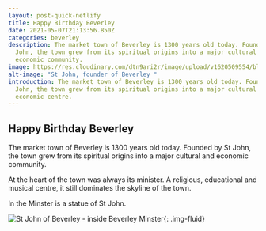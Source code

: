 ```yaml
---
layout: post-quick-netlify
title: Happy Birthday Beverley
date: 2021-05-07T21:13:56.850Z
categories: beverley
description: The market town of Beverley is 1300 years old today. Founded by St
  John, the town grew from its spiritual origins into a major cultural and
  economic community.
image: https://res.cloudinary.com/dtn9ari2r/image/upload/v1620509554/blog/A01374D6-BEE1-4C15-B457-395E136F43B2.jpg
alt-image: "St John, founder of Beverley "
introduction: The market town of Beverley is 1300 years old today. Founded by St
  John, the town grew from its spiritual origins into a major cultural and
  economic centre.
---
```

## Happy Birthday Beverley

The market town of Beverley is 1300 years old today. Founded by St John, the town grew from its spiritual origins into a major cultural and economic community.

At the heart of the town was always its minister. A religious, educational and musical centre, it still dominates the skyline of the town.

In the Minster is a statue of St John.

![St John of Beverley - inside Beverley Minster](https://res.cloudinary.com/dtn9ari2r/image/upload/v1620509555/blog/BD0A1D1C-2C89-4248-80FA-61CFF5613E75.jpg "St John of Beverley stands proudly inside Beverley Minster"){: .img-fluid}